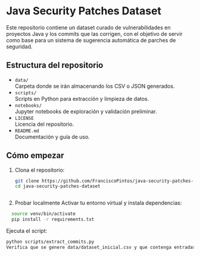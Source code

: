 # Java Security Patches Dataset

Este repositorio contiene un dataset curado de vulnerabilidades en proyectos Java y los commits que las corrigen, con el objetivo de servir como base para un sistema de sugerencia automática de parches de seguridad.

## Estructura del repositorio

- `data/`  
  Carpeta donde se irán almacenando los CSV o JSON generados.
- `scripts/`  
  Scripts en Python para extracción y limpieza de datos.
- `notebooks/`  
  Jupyter notebooks de exploración y validación preliminar.
- `LICENSE`  
  Licencia del repositorio.
- `README.md`  
  Documentación y guía de uso.

## Cómo empezar

1. Clona el repositorio:  
   ```bash
   git clone https://github.com/FranciscoPintos/java-security-patches-dataset.git
   cd java-security-patches-dataset



4. Probar localmente
Activar tu entorno virtual y instala dependencias:
```bash
  source venv/bin/activate
  pip install -r requirements.txt 
```
Ejecuta el script:
```bash
python scripts/extract_commits.py
Verifica que se genere data/dataset_inicial.csv y que contenga entradas de commits.

